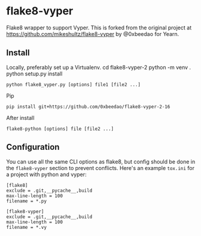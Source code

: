 # flake8-vyper

Flake8 wrapper to support Vyper.  This is forked from the original project at https://github.com/mikeshultz/flake8-vyper by @0xbeedao for Yearn.

## Install

Locally, preferably set up a Virtualenv.
    cd flake8-vyper-2
    python -m venv .
    python setup.py install
    

    python flake8_vyper.py [options] file1 [file2 ...]

Pip

    pip install git+https://github.com/0xbeedao/flake8-vyper-2-16

After install

    flake8-python [options] file [file2 ...]

## Configuration

You can use all the same CLI options as flake8, but config should be done in the `flake8-vyper`
section to prevent conflicts.  Here's an example `tox.ini` for a project with python and vyper:

    [flake8]
    exclude = .git,__pycache__,build
    max-line-length = 100
    filename = *.py

    [flake8-vyper]
    exclude = .git,__pycache__,build
    max-line-length = 100
    filename = *.vy
